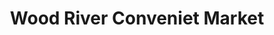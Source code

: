 ---
title: "Wood River Conveniet Market"
url: /wood-river/wood-river-conveniet-market/
shop: convenience
---